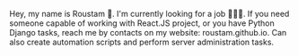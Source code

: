 Hey, my name is Roustam 👋. I'm currently looking for a job 👨🏻‍💻.
If you need someone capable of working with React.JS project, or you have Python Django tasks, reach me by contacts on my website: roustam.github.io.
Can also create automation scripts and perform server administration tasks. 
